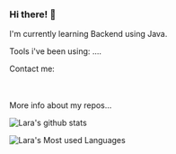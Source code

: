 ### Hi there! 👋

I'm currently learning Backend using Java. 

Tools i've been using:
....
</br>

Contact me:</br>
</br>
<a href="https://github.com/Laraconverso">![<GitHub>](https://img.shields.io/badge/GitHub-000000?style=for-the-badge&logo=GitHub&logoColor=white)</a>
<a href="https://www.linkedin.com/in/laraconverso/">![<LinkdeIn>](https://img.shields.io/badge/LinkedIn-0A66C2?style=for-the-badge&logo=LinkedIn&logoColor=0000)</a>
<a href="">![<mail>](https://img.shields.io/badge/mail-EA4335?style=for-the-badge&logo=gmail&logoColor=white)</a>
<a href="">![<Twitter>](https://img.shields.io/badge/twitter-1DA1F2?style=for-the-badge&logo=Twitter&logoColor=white)</a>
<a href="">![<Instagram>](https://img.shields.io/badge/Instagram-E4405F?style=for-the-badge&logo=Instagram&logoColor=white)</a>

More info about my repos...

![Lara's github stats](https://github-readme-stats.vercel.app/api?username=Laraconverso&show_icons=true&theme=dracula)

![Lara's Most used Languages](https://github-readme-stats.vercel.app/api/top-langs/?username=Laraconverso&bg_color=30,e96443,904e95&title_color=fff&text_color=fff)

<!--
**Laraconverso/Laraconverso** is a ✨ _special_ ✨ repository because its `README.md` (this file) appears on your GitHub profile.

Here are some ideas to get you started:

- 🔭 I’m currently working on ...
- 🌱 I’m currently learning ...
- 👯 I’m looking to collaborate on ...
- 🤔 I’m looking for help with ...
- 💬 Ask me about ...
- 📫 How to reach me: ...
- 😄 Pronouns: ...
- ⚡ Fun fact: ...
-->
